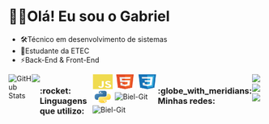 # 👨‍💻Olá! Eu sou o Gabriel

- 🛠Técnico em desenvolvimento de sistemas
- 🏫Estudante da ETEC
- ⚡Back-End & Front-End

<div style="display: flex; justify-content: center; gap: 70;">
  <img src="https://github-readme-stats.vercel.app/api?username=gabrielZS1&show_icons=true&theme=dark" alt="GitHub Stats" height="180">
 <img src="https://github-readme-stats.vercel.app/api/top-langs/?username=gabrielZS1&layout=compact&theme=dark&cache_seconds=1000" />

<!-- Linguagens -->
<h3>:rocket: Linguagens que utilizo:</h3>
<div style="display: inline_block">
  <img align="center" alt="Biel-Js" height="30" width="40" src="https://raw.githubusercontent.com/devicons/devicon/master/icons/javascript/javascript-plain.svg">
  <img align="center" alt="Biel-HTML" height="30" width="40" src="https://raw.githubusercontent.com/devicons/devicon/master/icons/html5/html5-original.svg">
  <img align="center" alt="Biel-CSS" height="30" width="40" src="https://raw.githubusercontent.com/devicons/devicon/master/icons/css3/css3-original.svg">
  <img align="center" alt="Biel-Python" height="30" width="40" src="https://raw.githubusercontent.com/devicons/devicon/master/icons/python/python-original.svg">
  <img align="center" alt="Biel-Git" height="30" width="40" src="https://cdn.jsdelivr.net/gh/devicons/devicon@latest/icons/git/git-original.svg" >
   <img align="center" alt="Biel-Git" height="30" width="40" src="https://www.php.net/images/logos/new-php-logo.svg" >
</div>

<br>
<!-- Redes sociais -->
<h3>:globe_with_meridians: Minhas redes:</h3>
<div>
  <a href="https://www.instagram.com/biel.az_?igsh=MtaQWh0bDVejZJzg" target="_blank">
    <img src="https://img.shields.io/badge/-Instagram-%23E4405F?style=for-the-badge&logo=instagram&logoColor=white">
  </a>
  
  <a href="mailto:gabrielev2701@gmail.com" target="_blank">
    <img src="https://img.shields.io/badge/-Gmail-%23333?style=for-the-badge&logo=gmail&logoColor=white">
  </a>
  
  <a href="https://www.linkedin.com/in/gabriel-azevedo-b3a811378" target="_blank">
    <img src="https://img.shields.io/badge/-LinkedIn-%230077B5?style=for-the-badge&logo=linkedin&logoColor=white">
  </a>
</div>
